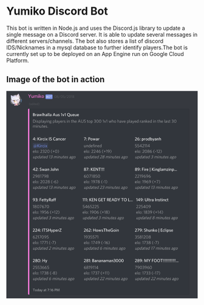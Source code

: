 # Yumiko Discord Bot
This bot is written in Node.js and uses the Discord.js library to update a single message on a Discord server.
It is able to update several messages in different servers/channels. The bot also stores a list of discord IDS/Nicknames in a mysql database to further identify players.The bot is currently set up to be deployed on an 
App Engine run on Google Cloud Platform. 

## Image of the bot in action
![Example image](bot_example.png?raw=true "Example of bot working in a server")
